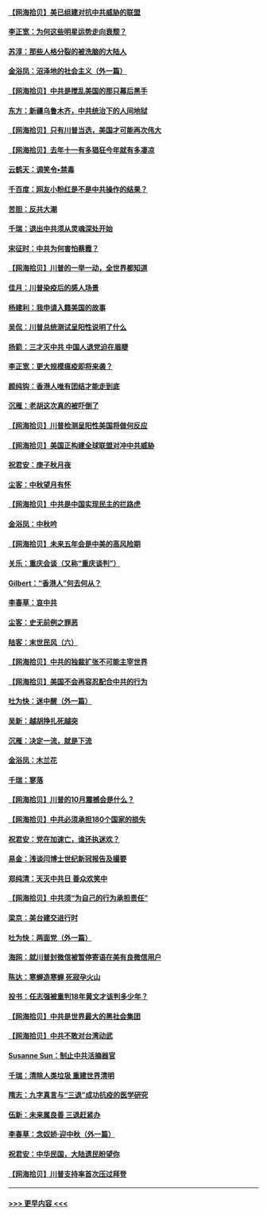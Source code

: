 #### [【网海拾贝】美已组建对抗中共威胁的联盟](../pages/nsc993/n12469018.md?t=10121451) 
#### [李正宽：为何这些明星运势走向衰颓？](../pages/nsc993/n12468730.md?t=10121451) 
#### [苏淳：那些人格分裂的被洗脑的大陆人](../pages/nsc993/n12467858.md?t=10121451) 
#### [金浴凤：沼泽地的社会主义（外一篇）](../pages/nsc993/n12467792.md?t=10121451) 
#### [【网海拾贝】中共是搅乱美国的那只幕后黑手](../pages/nsc993/n12467700.md?t=10121451) 
#### [东方：新疆乌鲁木齐，中共统治下的人间地狱](../pages/nsc993/n12466075.md?t=10121451) 
#### [【网海拾贝】只有川普当选，美国才可能再次伟大](../pages/nsc993/n12466013.md?t=10121451) 
#### [【网海拾贝】去年十一有多猖狂今年就有多凄凉](../pages/nsc993/n12463649.md?t=10121451) 
#### [云鹤天：调笑令▪禁毒](../pages/nsc993/n12462975.md?t=10121451) 
#### [千百度：网友小粉红是不是中共操作的结果？](../pages/nsc993/n12461025.md?t=10121451) 
#### [苦胆：反共大潮](../pages/nsc993/n12459469.md?t=10121451) 
#### [千瑞：退出中共须从灵魂深处开始](../pages/nsc993/n12459437.md?t=10121451) 
#### [宋征时：中共为何害怕蔡霞？](../pages/nsc993/n12459097.md?t=10121451) 
#### [【网海拾贝】川普的一举一动，全世界都知道](../pages/nsc993/n12458825.md?t=10121451) 
#### [佳月：川普染疫后的感人场景](../pages/nsc993/n12456994.md?t=10121451) 
#### [杨建利：我申请入籍美国的故事](../pages/nsc993/n12455635.md?t=10121451) 
#### [吴侃：川普总统测试呈阳性说明了什么](../pages/nsc993/n12451869.md?t=10121451) 
#### [扬箭：三才灭中共 中国人退党迫在眉睫](../pages/nsc993/n12451842.md?t=10121451) 
#### [李正宽：更大规模瘟疫即将来袭？](../pages/nsc993/n12451455.md?t=10121451) 
#### [颜纯钩：香港人唯有团结才能走到底](../pages/nsc993/n12450870.md?t=10121451) 
#### [沉雁：老胡这次真的被吓倒了](../pages/nsc993/n12449796.md?t=10121451) 
#### [【网海拾贝】川普检测呈阳性美国将做何反应](../pages/nsc993/n12449042.md?t=10121451) 
#### [【网海拾贝】美国正构建全球联盟对冲中共威胁](../pages/nsc993/n12446580.md?t=10121451) 
#### [祝君安：庚子秋月夜](../pages/nsc993/n12445870.md?t=10121451) 
#### [尘客：中秋望月有怀](../pages/nsc993/n12444632.md?t=10121451) 
#### [【网海拾贝】中共是中国实现民主的拦路虎](../pages/nsc993/n12443573.md?t=10121451) 
#### [金浴凤：中秋吟](../pages/nsc993/n12441773.md?t=10121451) 
#### [【网海拾贝】未来五年会是中美的高风险期](../pages/nsc993/n12440760.md?t=10121451) 
#### [关乐：重庆会谈（又称“重庆谈判”）](../pages/nsc993/n12437525.md?t=10121451) 
#### [Gilbert：“香港人”何去何从？](../pages/nsc993/n12435894.md?t=10121451) 
#### [李春草：哀中共](../pages/nsc993/n12435874.md?t=10121451) 
#### [尘客：史无前例之罪恶](../pages/nsc993/n12435762.md?t=10121451) 
#### [陆客：末世民风（六）](../pages/nsc993/n12435354.md?t=10121451) 
#### [【网海拾贝】中共的独裁扩张不可能主宰世界](../pages/nsc993/n12435151.md?t=10121451) 
#### [【网海拾贝】美国不会再容忍配合中共的行为](../pages/nsc993/n12433808.md?t=10121451) 
#### [吐为快：迷中醒（外一篇）](../pages/nsc993/n12433585.md?t=10121451) 
#### [吴新：越胡挣扎死越突](../pages/nsc993/n12433562.md?t=10121451) 
#### [沉雁：决定一流，就是下流](../pages/nsc993/n12432128.md?t=10121451) 
#### [金浴凤：木兰花](../pages/nsc993/n12432124.md?t=10121451) 
#### [千瑞：寥落](../pages/nsc993/n12432071.md?t=10121451) 
#### [【网海拾贝】川普的10月震撼会是什么？](../pages/nsc993/n12431624.md?t=10121451) 
#### [【网海拾贝】中共必须承担180个国家的损失](../pages/nsc993/n12428893.md?t=10121451) 
#### [祝君安：党在加速亡，谁还执迷欢？](../pages/nsc993/n12428652.md?t=10121451) 
#### [易金：浅谈闫博士世纪新冠报告及撮要](../pages/nsc993/n12426822.md?t=10121451) 
#### [郑纯清：天灭中共日 善众欢笑中](../pages/nsc993/n12426784.md?t=10121451) 
#### [【网海拾贝】中共须“为自己的行为承担责任”](../pages/nsc993/n12426067.md?t=10121451) 
#### [梁京：美台建交进行时](../pages/nsc993/n12424066.md?t=10121451) 
#### [吐为快：两面党（外一篇）](../pages/nsc993/n12424043.md?t=10121451) 
#### [海网：就川普封微信被暂停寄语在美有良微信用户](../pages/nsc993/n12424021.md?t=10121451) 
#### [陈达：寒蝉造寒蝉 死寂孕火山](../pages/nsc993/n12423958.md?t=10121451) 
#### [投书：任志强被重判18年黄文才该判多少年？](../pages/nsc993/n12423672.md?t=10121451) 
#### [【网海拾贝】中共是世界最大的黑社会集团](../pages/nsc993/n12423543.md?t=10121451) 
#### [【网海拾贝】中共不敢对台湾动武](../pages/nsc993/n12421418.md?t=10121451) 
#### [Susanne Sun：制止中共活摘器官](../pages/nsc993/n12419654.md?t=10121451) 
#### [千瑞：清除人类垃圾 重建世界清明](../pages/nsc993/n12419414.md?t=10121451) 
#### [隋志：九字真言与“三退”成功抗疫的医学研究](../pages/nsc993/n12419248.md?t=10121451) 
#### [伍新：未来属良善 三退赶紧办](../pages/nsc993/n12418496.md?t=10121451) 
#### [李春草：念奴娇·迎中秋（外一篇）](../pages/nsc993/n12418465.md?t=10121451) 
#### [祝君安：中华民国，大陆遗民盼望你](../pages/nsc993/n12418089.md?t=10121451) 
#### [【网海拾贝】川普支持率首次压过拜登](../pages/nsc993/n12418050.md?t=10121451) 

----
#### [ >>> 更早内容 <<< ](../indexes/nsc993-earlier.md)
